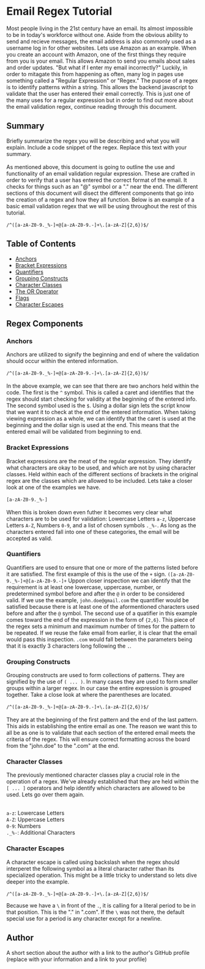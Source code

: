# Email Regex Tutorial

Most people living in the 21st century have an email. Its almost impossible to be in today's workforce without one. Aside from the obvious ability to send and recieve messages, the email address is also commonly used as a username log in for other websites. Lets use Amazon as an example. When you create an account with Amazon, one of the first things they require from you is your email. This allows Amazon to send you emails about sales and order updates. "But what if I enter my email incorrectly?" Luckily, in order to mitagate this from happening as often, many log in pages use something called a "Regular Expression" or "Regex." The pupose of a regex is to identify patterns within a string. This allows the backend javascript to validate that the user has entered their email correctly. This is just one of the many uses for a regular expression but in order to find out more about the email validation regex, continue reading through this document.

## Summary

Briefly summarize the regex you will be describing and what you will explain. Include a code snippet of the regex. Replace this text with your summary.<br/>
<br/>
As mentioned above, this document is going to outline the use and functionality of an email validation regular expression. These are crafted in order to verify that a user has entered the correct format of the email. It checks for things such as an "@" symbol or a "." near the end. The different sections of this document will disect the different components that go into the creation of a regex and how they all function. Below is an example of a basic email validation regex that we will be using throughout the rest of this tutorial.<br/>
<br/>
`/^([a-zA-Z0-9._%-]+@[a-zA-Z0-9.-]+\.[a-zA-Z]{2,6})$/`

## Table of Contents

- [Anchors](#anchors)
- [Bracket Expressions](#bracket-expressions)
- [Quantifiers](#quantifiers)
- [Grouping Constructs](#grouping-constructs)
- [Character Classes](#character-classes)
- [The OR Operator](#the-or-operator)
- [Flags](#flags)
- [Character Escapes](#character-escapes)

## Regex Components

### Anchors
Anchors are utilized to signify the beginning and end of where the validation should occur within the entered information.<br/> <br/> `/^([a-zA-Z0-9._%-]+@[a-zA-Z0-9.-]+\.[a-zA-Z]{2,6})$/`<br/> 
<br/> In the above example, we can see that there are two anchors held within the code. The first is the `^` symbol. This is called a caret and identifies that the regex should start checking for validity at the beginning of the entered info. The second symbol used is the `$`. Using a dollar sign lets the script know that we want it to check at the end of the entered information. When taking viewing expression as a whole, we can identify that the caret is used at the beginning and the dollar sign is used at the end. This means that the entered email will be validated from beginning to end.

### Bracket Expressions
Bracket expressions are the meat of the regular expression. They identify what characters are okay to be used, and which are not by using character classes. Held within each of the different sections of brackets in the original regex are the classes which are allowed to be included. Lets take a closer look at one of the examples we have.<br/>
<br/>`[a-zA-Z0-9._%-]`<br/>
<br/>When this is broken down even futher it becomes very clear what characters are to be used for validation: Lowercase Letters `a-z`, Uppercase Letters `A-Z`, Numbers `0-9`, and a list of chosen symbols `._%-`. As long as the characters entered fall into one of these categories, the email will be accepted as valid.

### Quantifiers
Quantifiers are used to ensure that one or more of the patterns listed before it are satisfied. The first example of this is the use of the `+` sign. `([a-zA-Z0-9._%-]+@[a-zA-Z0-9.-]+` Uppon closer inspection we can identify that the requirement is at least one lowercase, uppercase, number, or predetermined symbol before and after the `@` in order to be considered valid. If we use the example, `john.doe@gmail.com` the quantifier would be satisfied because there is at least one of the aformentioned characters used before and after the `@` symbol. The second use of a quatifier in this example comes toward the end of the expression in the form of `{2,6}`. This piece of the regex sets a minimum and maximum number of times for the pattern to be repeated. If we reuse the fake email from earlier, it is clear that the email would pass this inspection. `.com` would fall between the parameters being that it is exactly 3 characters long following the `.`.

### Grouping Constructs
Grouping constructs are used to form collections of patterns. They are signified by the use of `( ... )`. In many cases they are used to form smaller groups within a larger regex. In our case the entire expression is grouped together. Take a close look at where the parentheses are located.<br/>
<br/>`/^([a-zA-Z0-9._%-]+@[a-zA-Z0-9.-]+\.[a-zA-Z]{2,6})$/`<br/>
<br/>They are at the beginning of the first pattern and the end of the last pattern. This aids in establishing the entire email as one. The reason we want this to all be as one is to validate that each section of the entered email meets the criteria of the regex. This will ensure correct formatting across the board from the "john.doe" to the ".com" at the end.

### Character Classes
The previously mentioned character classes play a crucial role in the operation of a regex. We've already established that they are held within the `[ ... ]` operators and help identify which characters are allowed to be used. Lets go over them again.<br/>

<br/>`a-z`: Lowercase Letters
<br/>`A-Z`: Uppercase Letters
<br/>`0-9`: Numbers
<br/>`._%-`: Additional Characters

### Character Escapes
A character escape is called using backslash when the regex should interperet the following symbol as a literal character rather than its specialized operation. This might be a little tricky to understand so lets dive deeper into the example.<br/>
<br/>`/^([a-zA-Z0-9._%-]+@[a-zA-Z0-9.-]+\.[a-zA-Z]{2,6})$/`<br/>

Because we have a `\` in front of the `.`, it is calling for a literal period to be in that position. This is the "." in ".com". If the `\` was not there, the default special use for a period is any character except for a newline.

## Author

A short section about the author with a link to the author's GitHub profile (replace with your information and a link to your profile)
